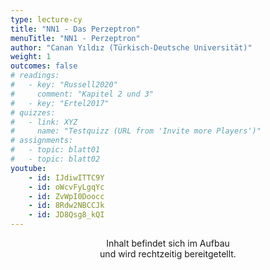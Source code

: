 ```yaml
---
type: lecture-cy
title: "NN1 - Das Perzeptron"
menuTitle: "NN1 - Perzeptron"
author: "Canan Yıldız (Türkisch-Deutsche Universität)"
weight: 1
outcomes: false
# readings:
#   - key: "Russell2020"
#     comment: "Kapitel 2 und 3"
#   - key: "Ertel2017"
# quizzes:
#   - link: XYZ
#     name: "Testquizz (URL from 'Invite more Players')"
# assignments:
#   - topic: blatt01
#   - topic: blatt02
youtube:
    - id: IJdiwITTC9Y
    - id: oWcvFyLgqYc
    - id: ZvWpI0Doocc
    - id: 8Rdw2NBCCJk
    - id: JD8Qsg8_kQI
---
```



<div style="text-align:center;">
Inhalt befindet sich im Aufbau<br>
und wird rechtzeitig bereitgetellt.
</div>


